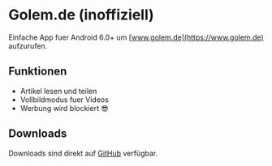 # Golem.de (inoffiziell)
Einfache App fuer Android 6.0+ um [www.golem.de](https://www.golem.de) aufzurufen.

## Funktionen
* Artikel lesen und teilen
* Vollbildmodus fuer Videos
* Werbung wird blockiert :sunglasses:

## Downloads
Downloads sind direkt auf [GitHub](https://github.com/badener95/Golem.de/releases/latest) verfügbar.
